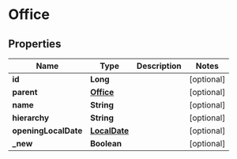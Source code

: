 

# Office

## Properties

Name | Type | Description | Notes
------------ | ------------- | ------------- | -------------
**id** | **Long** |  |  [optional]
**parent** | [**Office**](Office.md) |  |  [optional]
**name** | **String** |  |  [optional]
**hierarchy** | **String** |  |  [optional]
**openingLocalDate** | [**LocalDate**](LocalDate.md) |  |  [optional]
**_new** | **Boolean** |  |  [optional]




